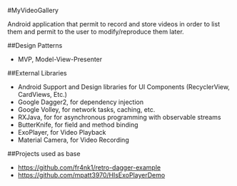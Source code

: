 #MyVideoGallery

Android application that permit to record and store videos in order to list them and permit to the
user to modify/reproduce them later.

##Design Patterns
- MVP, Model-View-Presenter

##External Libraries
- Android Support and Design libraries for UI Components (RecyclerView, CardViews, Etc.)
- Google Dagger2, for dependency injection
- Google Volley, for network tasks, caching, etc.
- RXJava, for for asynchronous programming with observable streams
- ButterKnife, for field and method binding
- ExoPlayer, for Video Playback
- Material Camera, for Video Recording

##Projects used as base
- https://github.com/fr4nk1/retro-dagger-example
- https://github.com/mpatt3970/HlsExoPlayerDemo